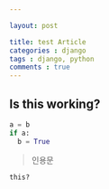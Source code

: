 ```yaml
---

layout: post

title: test Article
categories : django
tags : django, python
comments : true
---
```

## Is this working?
```python
a = b
if a:
  b = True
```
> 인용문

`this?`
